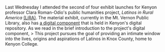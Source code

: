Last Wednesday I attended the second of four exhibit launches for Kenyon professor Clara Roman-Odio's public humanities project, *Latinos in Rural America* [(LiRA)](http://www.kenyon.edu/academics/departments-programs/latinoa-studies/lira/exhibit-information/). The material exhibit, currently in the Mt. Vernon Public Library, also has [a digital component](http://www.kenyon.edu/academics/departments-programs/latinoa-studies/lira/) that is held in Kenyon's digital repository. As we read in the brief introduction to the project's digital component, > This project pursues the goal of providing an intimate window into the lives, origins and aspirations of Latinos in Knox County, home to Kenyon College. 